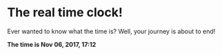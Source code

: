 # The real time clock!

Ever wanted to know what the time is? Well, your journey is about to end!

**The time is Nov 06, 2017, 17:12**